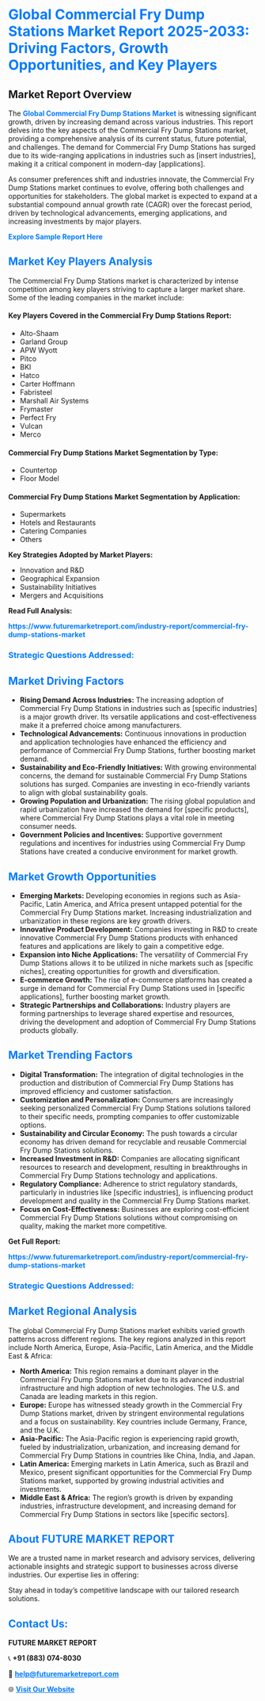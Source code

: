 <h1 style="color: #007BFF;">Global Commercial Fry Dump Stations Market Report 2025-2033: Driving Factors, Growth Opportunities, and Key Players</h1>

<section id="overview">
<h2>Market Report Overview</h2>
<p>The <a href="https://www.futuremarketreport.com/industry-report/commercial-fry-dump-stations-market" style="color: #007BFF; text-decoration: none;"><strong>Global Commercial Fry Dump Stations Market</strong></a> is witnessing significant growth, driven by increasing demand across various industries. This report delves into the key aspects of the Commercial Fry Dump Stations market, providing a comprehensive analysis of its current status, future potential, and challenges. The demand for Commercial Fry Dump Stations has surged due to its wide-ranging applications in industries such as [insert industries], making it a critical component in modern-day [applications].</p>
<p>As consumer preferences shift and industries innovate, the Commercial Fry Dump Stations market continues to evolve, offering both challenges and opportunities for stakeholders. The global market is expected to expand at a substantial compound annual growth rate (CAGR) over the forecast period, driven by technological advancements, emerging applications, and increasing investments by major players.</p>
</section>

<section id="overview">
<p><a href="https://www.futuremarketreport.com/request-sample/reportId=86157" style="color: #007BFF; text-decoration: none;"><strong>Explore Sample Report Here</strong></a></p>
</section>

<section id="key-players">
<h2 style="color: #007BFF;">Market Key Players Analysis</h2>
<p>The Commercial Fry Dump Stations market is characterized by intense competition among key players striving to capture a larger market share. Some of the leading companies in the market include:</p>
<h4>Key Players Covered in the Commercial Fry Dump Stations Report:</h4>
<ul><li>Alto-Shaam</li><li>Garland Group</li><li>APW Wyott</li><li>Pitco</li><li>BKI</li><li>Hatco</li><li>Carter Hoffmann</li><li>Fabristeel</li><li>Marshall Air Systems</li><li>Frymaster</li><li>Perfect Fry</li><li>Vulcan</li><li>Merco</li></ul>
<h4>Commercial Fry Dump Stations Market Segmentation by Type:</h4>
<ul><li>Countertop</li><li>Floor Model</li></ul>

<h4>Commercial Fry Dump Stations Market Segmentation by Application:</h4>
<ul><li>Supermarkets</li><li>Hotels and Restaurants</li><li>Catering Companies</li><li>Others</li></ul>
<p><strong>Key Strategies Adopted by Market Players:</strong></p>
<ul>
<li>Innovation and R&D</li>
<li>Geographical Expansion</li>
<li>Sustainability Initiatives</li>
<li>Mergers and Acquisitions</li>
</ul>
</section>

<section>
<p><strong>Read Full Analysis: </strong></p><a href="https://www.futuremarketreport.com/industry-report/commercial-fry-dump-stations-market" style="color: #007BFF; text-decoration: none;"><strong>https://www.futuremarketreport.com/industry-report/commercial-fry-dump-stations-market</strong></a>
<h3 style="color: #007BFF;">Strategic Questions Addressed:</h3>
</section>

<section id="driving-factors">
<h2 style="color: #007BFF;">Market Driving Factors</h2>
<ul>
<li><strong>Rising Demand Across Industries:</strong> The increasing adoption of Commercial Fry Dump Stations in industries such as [specific industries] is a major growth driver. Its versatile applications and cost-effectiveness make it a preferred choice among manufacturers.</li>
<li><strong>Technological Advancements:</strong> Continuous innovations in production and application technologies have enhanced the efficiency and performance of Commercial Fry Dump Stations, further boosting market demand.</li>
<li><strong>Sustainability and Eco-Friendly Initiatives:</strong> With growing environmental concerns, the demand for sustainable Commercial Fry Dump Stations solutions has surged. Companies are investing in eco-friendly variants to align with global sustainability goals.</li>
<li><strong>Growing Population and Urbanization:</strong> The rising global population and rapid urbanization have increased the demand for [specific products], where Commercial Fry Dump Stations plays a vital role in meeting consumer needs.</li>
<li><strong>Government Policies and Incentives:</strong> Supportive government regulations and incentives for industries using Commercial Fry Dump Stations have created a conducive environment for market growth.</li>
</ul>
</section>

<section id="growth-opportunities">
<h2 style="color: #007BFF;">Market Growth Opportunities</h2>
<ul>
<li><strong>Emerging Markets:</strong> Developing economies in regions such as Asia-Pacific, Latin America, and Africa present untapped potential for the Commercial Fry Dump Stations market. Increasing industrialization and urbanization in these regions are key growth drivers.</li>
<li><strong>Innovative Product Development:</strong> Companies investing in R&D to create innovative Commercial Fry Dump Stations products with enhanced features and applications are likely to gain a competitive edge.</li>
<li><strong>Expansion into Niche Applications:</strong> The versatility of Commercial Fry Dump Stations allows it to be utilized in niche markets such as [specific niches], creating opportunities for growth and diversification.</li>
<li><strong>E-commerce Growth:</strong> The rise of e-commerce platforms has created a surge in demand for Commercial Fry Dump Stations used in [specific applications], further boosting market growth.</li>
<li><strong>Strategic Partnerships and Collaborations:</strong> Industry players are forming partnerships to leverage shared expertise and resources, driving the development and adoption of Commercial Fry Dump Stations products globally.</li>
</ul>
</section>

<section id="trending-factors">
<h2 style="color: #007BFF;">Market Trending Factors</h2>
<ul>
<li><strong>Digital Transformation:</strong> The integration of digital technologies in the production and distribution of Commercial Fry Dump Stations has improved efficiency and customer satisfaction.</li>
<li><strong>Customization and Personalization:</strong> Consumers are increasingly seeking personalized Commercial Fry Dump Stations solutions tailored to their specific needs, prompting companies to offer customizable options.</li>
<li><strong>Sustainability and Circular Economy:</strong> The push towards a circular economy has driven demand for recyclable and reusable Commercial Fry Dump Stations solutions.</li>
<li><strong>Increased Investment in R&D:</strong> Companies are allocating significant resources to research and development, resulting in breakthroughs in Commercial Fry Dump Stations technology and applications.</li>
<li><strong>Regulatory Compliance:</strong> Adherence to strict regulatory standards, particularly in industries like [specific industries], is influencing product development and quality in the Commercial Fry Dump Stations market.</li>
<li><strong>Focus on Cost-Effectiveness:</strong> Businesses are exploring cost-efficient Commercial Fry Dump Stations solutions without compromising on quality, making the market more competitive.</li>
</ul>
</section>

<section>
<p><strong>Get Full Report: </strong></p><a href="https://www.futuremarketreport.com/industry-report/commercial-fry-dump-stations-market" style="color: #007BFF; text-decoration: none;"><strong>https://www.futuremarketreport.com/industry-report/commercial-fry-dump-stations-market</strong></a>
<h3 style="color: #007BFF;">Strategic Questions Addressed:</h3>
</section>


<section id="regional-analysis">
<h2 style="color: #007BFF;">Market Regional Analysis</h2>
<p>The global Commercial Fry Dump Stations market exhibits varied growth patterns across different regions. The key regions analyzed in this report include North America, Europe, Asia-Pacific, Latin America, and the Middle East & Africa:</p>
<ul>
<li><strong>North America:</strong> This region remains a dominant player in the Commercial Fry Dump Stations market due to its advanced industrial infrastructure and high adoption of new technologies. The U.S. and Canada are leading markets in this region.</li>
<li><strong>Europe:</strong> Europe has witnessed steady growth in the Commercial Fry Dump Stations market, driven by stringent environmental regulations and a focus on sustainability. Key countries include Germany, France, and the U.K.</li>
<li><strong>Asia-Pacific:</strong> The Asia-Pacific region is experiencing rapid growth, fueled by industrialization, urbanization, and increasing demand for Commercial Fry Dump Stations in countries like China, India, and Japan.</li>
<li><strong>Latin America:</strong> Emerging markets in Latin America, such as Brazil and Mexico, present significant opportunities for the Commercial Fry Dump Stations market, supported by growing industrial activities and investments.</li>
<li><strong>Middle East & Africa:</strong> The region’s growth is driven by expanding industries, infrastructure development, and increasing demand for Commercial Fry Dump Stations in sectors like [specific sectors].</li>
</ul>
</section>

<footer>
<h2 style="color: #007BFF;">About FUTURE MARKET REPORT</h2>
<p>We are a trusted name in market research and advisory services, delivering actionable insights and strategic support to businesses across diverse industries. Our expertise lies in offering:</p>

<p>Stay ahead in today’s competitive landscape with our tailored research solutions.</p>

<h2 style="color: #007BFF;">Contact Us:</h2>
<p><strong>FUTURE MARKET REPORT</strong></p>
<p>📞 <strong>+91 (883) 074-8030</strong></p>
<p>📧 <strong><a href="mailto:help@futuremarketreport.com" style="color: #007BFF;">help@futuremarketreport.com</a></strong></p>
<p>🌐 <strong><a href="https://www.futuremarketreport.com/" style="color: #007BFF;">Visit Our Website</a></strong></p>
</footer>